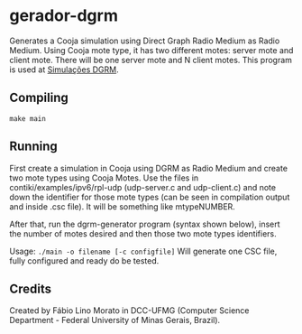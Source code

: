 # gerador-dgrm
Generates a Cooja simulation using Direct Graph Radio Medium as Radio Medium. Using Cooja mote type, it has two different motes: server mote and client mote. There will be one server mote and N client motes. This program is used at [Simulações DGRM](https://github.com/fabiolmorato/simulacoes-dgrm).

## Compiling
```make main```

## Running
First create a simulation in Cooja using DGRM as Radio Medium and create two mote types using Cooja Motes. Use the files in contiki/examples/ipv6/rpl-udp (udp-server.c and udp-client.c) and note down the identifier for those mote types (can be seen in compilation output and inside .csc file). It will be something like mtypeNUMBER.

After that, run the dgrm-generator program (syntax shown below), insert the number of motes desired and then those two mote types identifiers.

Usage: `./main -o filename [-c configfile]`
Will generate one CSC file, fully configured and ready do be tested.

## Credits
Created by Fábio Lino Morato in DCC-UFMG (Computer Science Department - Federal University of Minas Gerais, Brazil).
